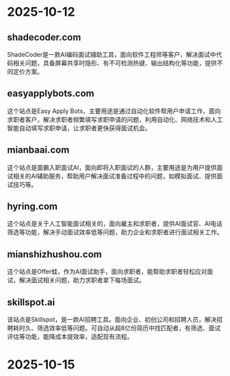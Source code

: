 # 2025-10-12

## shadecoder.com

ShadeCoder是一款AI编码面试辅助工具，面向软件工程师等客户，解决面试中代码相关问题，具备屏幕共享时隐形、有不可检测热键、输出结构化等功能，提供不同定价方案。


##  easyapplybots.com	
这个站点是Easy Apply Bots，主要用途是通过自动化软件帮用户申请工作，面向求职者客户，解决求职者频繁填写求职申请的问题，利用自动化、网络技术和人工智能自动填写求职申请，让求职者更快获得面试机会。


##  mianbaai.com
这个站点是面霸入职面试AI，面向即将入职面试的人群，主要用途是为用户提供面试相关的AI辅助服务，帮助用户解决面试准备过程中的问题，如模拟面试、提供面试技巧等。


##  hyring.com
这个站点是关于人工智能面试相关的，面向雇主和求职者，提供AI面试官、AI电话筛选等功能，解决手动面试效率低等问题，助力企业和求职者进行面试相关工作。

##  mianshizhushou.com
这个站点是Offer蛙，作为AI面试助手，面向求职者，能帮助求职者轻松应对面试，解决面试相关问题，助力求职者拿下每场面试。


## skillspot.ai
该站点是Skillspot，是一款AI招聘工具。面向企业、初创公司和招聘人员，解决招聘耗时久、筛选效率低等问题。可自动从超8亿份简历中找匹配者，有筛选、面试评估等功能，能降成本提效率，适配现有流程。


# 2025-10-15



